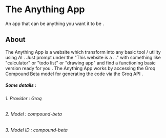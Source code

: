 # The Anything App
An app that can be anything you want it to be .

## About

The Anything App is a website which transform into any basic tool / utility using AI . Just prompt under the "This website is a ..." with something like "calculator" or "todo list" or "drawing app" and find a functioning basic version ready for you .
The Anything App works by accessing the Groq Compound Beta model for generating the code via the Groq API . 

##### Some details :
###### 1. Provider : Groq
###### 2. Model : compound-beta
###### 3. Model ID : <i>compound-beta</i>

